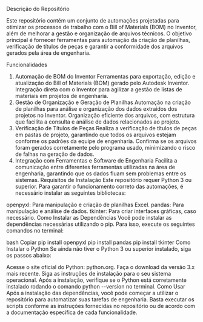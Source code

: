 Descrição do Repositório


Este repositório contém um conjunto de automações projetadas para otimizar os processos de trabalho com o Bill of Materials (BOM) no Inventor, além de melhorar a gestão e organização de arquivos técnicos. O objetivo principal é fornecer ferramentas para automação da criação de planilhas, verificação de títulos de peças e garantir a conformidade dos arquivos gerados pela área de engenharia.

Funcionalidades
1. Automação de BOM do Inventor
Ferramentas para exportação, edição e atualização do Bill of Materials (BOM) gerado pelo Autodesk Inventor.
Integração direta com o Inventor para agilizar a gestão de listas de materiais em projetos de engenharia.
2. Gestão de Organização e Geração de Planilhas
Automação na criação de planilhas para análise e organização dos dados extraídos dos projetos no Inventor.
Organização eficiente dos arquivos, com estrutura que facilita a consulta e análise de dados relacionados ao projeto.
3. Verificação de Títulos de Peças
Realiza a verificação de títulos de peças em pastas de projeto, garantindo que todos os arquivos estejam conforme os padrões da equipe de engenharia.
Confirma se os arquivos foram gerados corretamente pelo programa usado, minimizando o risco de falhas na geração de dados.
4. Integração com Ferramentas e Software de Engenharia
Facilita a comunicação entre diferentes ferramentas utilizadas na área de engenharia, garantindo que os dados fluam sem problemas entre os sistemas.
Requisitos de Instalação
Este repositório requer Python 3 ou superior. Para garantir o funcionamento correto das automações, é necessário instalar as seguintes bibliotecas:

openpyxl: Para manipulação e criação de planilhas Excel.
pandas: Para manipulação e análise de dados.
tkinter: Para criar interfaces gráficas, caso necessário.
Como Instalar as Dependências
Você pode instalar as dependências necessárias utilizando o pip. Para isso, execute os seguintes comandos no terminal:

bash
Copiar
pip install openpyxl
pip install pandas
pip install tkinter
Como Instalar o Python
Se ainda não tiver o Python 3 ou superior instalado, siga os passos abaixo:

Acesse o site oficial do Python: python.org.
Faça o download da versão 3.x mais recente.
Siga as instruções de instalação para o seu sistema operacional.
Após a instalação, verifique se o Python está corretamente instalado rodando o comando python --version no terminal.
Como Usar
Após a instalação das dependências, você pode começar a utilizar o repositório para automatizar suas tarefas de engenharia. Basta executar os scripts conforme as instruções fornecidas no repositório ou de acordo com a documentação específica de cada funcionalidade.
